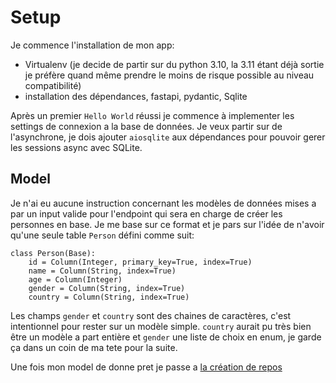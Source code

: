 # Setup

Je commence l'installation de mon app:
- Virtualenv (je decide de partir sur du python 3.10, la 3.11 étant déjà sortie je préfère quand même prendre le moins de risque possible au niveau compatibilité)
- installation des dépendances, fastapi, pydantic, Sqlite

Après un premier `Hello World` réussi je commence à implementer les settings de connexion a la base de données. Je veux partir sur de l'asynchrone, je dois ajouter `aiosqlite` aux dépendances pour pouvoir gerer les sessions async avec SQLite.

## Model

Je n'ai eu aucune instruction concernant les modèles de données mises a par un input valide pour l'endpoint qui sera en charge de créer les personnes en base.
Je me base sur ce format et je pars sur l'idée de n'avoir qu'une seule table `Person` défini comme suit:

```
class Person(Base):
    id = Column(Integer, primary_key=True, index=True)
    name = Column(String, index=True)
    age = Column(Integer)
    gender = Column(String, index=True)
    country = Column(String, index=True)
```

Les champs `gender` et `country` sont des chaines de caractères, c'est intentionnel pour rester sur un modèle simple. `country` aurait pu très bien être un modèle a part entière et `gender` une liste de choix en enum, je garde ça dans un coin de ma tete pour la suite.

Une fois mon model de donne pret je passe a [la création de repos](/walkthrough/02_repos_and_api.md)